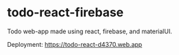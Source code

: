 # todo-react-firebase
Todo web-app made using react, firebase, and materialUI.

Deployment: https://todo-react-d4370.web.app
